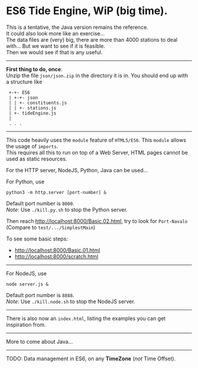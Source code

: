 # ES6 Tide Engine, WiP (big time).
This is a tentative, the Java version remains the reference.  
It could also look more like an exercise...  
The data files are (very) big, there are more than 4000 stations to deal with... But we want to see if it is feasible.  
Then we would see if that is any useful.

---
**First thing to do, once**:   
Unzip the file `json/json.zip` in the directory it is in. You should end up with a structure like
```
 +-+- ES6
 | +-+- json
 | | +- constituents.js
 | | +- stations.js
 | +- tideEngine.js
 |
 . . .
```
---

This code heavily uses the `module` feature of `HTML5/ES6`. 
This `module` allows the usage of `imports`.  
This requires all this to run on top of a Web Server, HTML pages cannot be used as static resources.

For the HTTP server, NodeJS, Python, Java can be used...

For Python, use
```
python3 -m http.server [port-number] &
```
Default port number is `8000`.  
_Note_: Use `./kill.py.sh` to stop the Python server.  

Then reach <http://localhost:8000/Basic.02.html>, try to look for `Port-Navalo`  
(Compare to `test/.../SimplestMain`)

To see some basic steps:
- <http://localhost:8000/Basic.01.html>
- <http://localhost:8000/scratch.html>

---
For NodeJS, use
```
node server.js &
```
Default port number is `8888`.  
_Note_: Use `./kill.node.sh` to stop the NodeJS server.

---
There is also now an `index.html`, listing the examples you can get inspiration from.

---
More to come about Java...

---

TODO: Data management in ES6, on any **TimeZone** (_not_ Time Offset).
